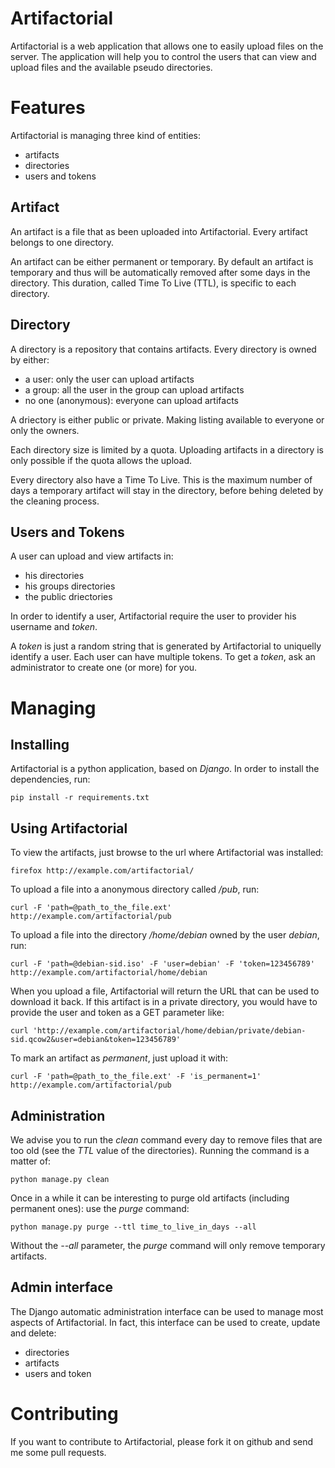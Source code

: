 Artifactorial
=============

Artifactorial is a web application that allows one to easily upload files on
the server. The application will help you to control the users that can view
and upload files and the available pseudo directories.


Features
========

Artifactorial is managing three kind of entities:

 * artifacts
 * directories
 * users and tokens


Artifact
--------

An artifact is a file that as been uploaded into Artifactorial. Every artifact
belongs to one directory.

An artifact can be either permanent or temporary. By default an artifact is
temporary and thus will be automatically removed after some days in the
directory. This duration, called Time To Live (TTL), is specific to each
directory.

Directory
---------

A directory is a repository that contains artifacts. Every directory is owned by either:

 * a user: only the user can upload artifacts
 * a group: all the user in the group can upload artifacts
 * no one (anonymous): everyone can upload artifacts

A driectory is either public or private. Making listing available to everyone
or only the owners.

Each directory size is limited by a quota. Uploading artifacts in a directory
is only possible if the quota allows the upload.

Every directory also have a Time To Live. This is the maximum number of days a
temporary artifact will stay in the directory, before behing deleted by the
cleaning process.


Users and Tokens
----------------

A user can upload and view artifacts in:

 * his directories
 * his groups directories
 * the public driectories

In order to identify a user, Artifactorial require the user to provider his
username and *token*.

A *token* is just a random string that is generated by Artifactorial to
uniquelly identify a user. Each user can have multiple tokens.
To get a *token*, ask an administrator to create one (or more) for you.


Managing
========

Installing
----------

Artifactorial is a python application, based on *Django*. In order to install the dependencies, run:

    pip install -r requirements.txt


Using Artifactorial
-------------------

To view the artifacts, just browse to the url where Artifactorial was installed:

    firefox http://example.com/artifactorial/

To upload a file into a anonymous directory called */pub*, run:

    curl -F 'path=@path_to_the_file.ext' http://example.com/artifactorial/pub

To upload a file into the directory */home/debian* owned by the user *debian*, run:

    curl -F 'path=@debian-sid.iso' -F 'user=debian' -F 'token=123456789' http://example.com/artifactorial/home/debian

When you upload a file, Artifactorial will return the URL that can be used to
download it back. If this artifact is in a private directory, you would have to
provide the user and token as a GET parameter like:

    curl 'http://example.com/artifactorial/home/debian/private/debian-sid.qcow2&user=debian&token=123456789'

To mark an artifact as *permanent*, just upload it with:

    curl -F 'path=@path_to_the_file.ext' -F 'is_permanent=1' http://example.com/artifactorial/pub


Administration
--------------

We advise you to run the *clean* command every day to remove files that are too
old (see the *TTL* value of the directories).
Running the command is a matter of:

    python manage.py clean

Once in a while it can be interesting to purge old artifacts (including
permanent ones): use the *purge* command:

    python manage.py purge --ttl time_to_live_in_days --all

Without the *--all* parameter, the *purge* command will only remove temporary
artifacts.


Admin interface
---------------
The Django automatic administration interface can be used to manage most
aspects of Artifactorial. In fact, this interface can be used to create, update
and delete:

 * directories
 * artifacts
 * users and token


Contributing
============

If you want to contribute to Artifactorial, please fork it on github and send
me some pull requests.
